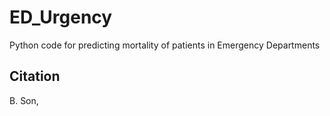 ED_Urgency
=========================

Python code for predicting mortality of patients in Emergency Departments



## Citation

B. Son, 
